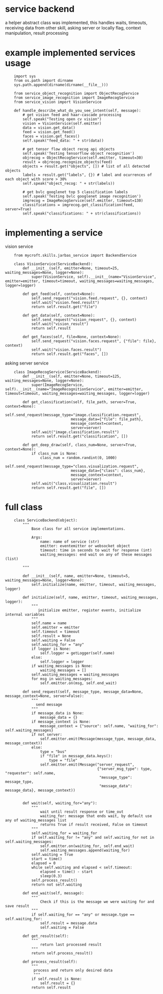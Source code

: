 # service backend

a helper abstract class was implemented, this handles waits, timeouts, receiving data from other skill, asking server or locally flag, context manipulation, result processing

# example implemented services usage

        import sys
        from os.path import dirname
        sys.path.append(dirname(dirname(__file__)))

        from service_object_recognition import ObjectRecogService
        from service_image_recognition import ImageRecogService
        from service_vision import VisionService

        def handle_describe_what_do_you_see_intent(self, message):
            # get vision feed and haar-cascade processing
            self.speak("Testing open cv vision")
            vision = VisionService(self.emitter)
            data = vision.get_data()
            feed = vision.get_feed()
            faces = vision.get_faces()
            self.speak("feed_data: " + str(data))

            # get tensor flow object recog api objects
            self.speak('Testing tensorflow object recognition')
            objrecog = ObjectRecogService(self.emitter, timeout=30)
            result = objrecog.recognize_objects(feed)
            objects = result.get("objects", []) # list of all detected objects
            labels = result.get("labels", {}) # label and ocurrences of each object with score > 30%
            self.speak("object_recog: " + str(labels))

            # get bvlc googlenet top 5 classification labels
            self.speak('Testing bvlc googlenet image recognition')
            imgrecog = ImageRecogService(self.emitter, timeout=130)
            classifications = imgrecog.get_classification(feed, server=True)
            self.speak("classifications: " + str(classifications))

# implementing a service


vision service


        from mycroft.skills.jarbas_service import BackendService

        class VisionService(ServiceBackend):
            def __init__(self, emitter=None, timeout=25, waiting_messages=None, logger=None):
                super(VisionService, self).__init__(name="VisionService", emitter=emitter, timeout=timeout, waiting_messages=waiting_messages, logger=logger)

            def get_feed(self, context=None):
                self.send_request("vision.feed.request", {}, context)
                self.wait("vision.feed.result")
                return self.result.get("file")

            def get_data(self, context=None):
                self.send_request("vision_request", {}, context)
                self.wait("vision_result")
                return self.result

            def get_faces(self, file=None, context=None):
                self.send_request("vision.faces.request", {"file": file}, context)
                self.wait("vision.faces.result")
                return self.result.get("faces", [])

asking server service

        class ImageRecogService(ServiceBackend):
            def __init__(self, emitter=None, timeout=125, waiting_messages=None, logger=None):
                super(ImageRecogService, self).__init__(name="ImageRecognitionService", emitter=emitter, timeout=timeout, waiting_messages=waiting_messages, logger=logger)

            def get_classification(self, file_path, server=True, context=None):
                self.send_request(message_type="image.classification.request",
                                  message_data={"file": file_path},
                                  message_context=context,
                                  server=server)
                self.wait("image.classification.result")
                return self.result.get("classification", [])

            def get_deep_draw(self, class_num=None, server=True, context=None):
                if class_num is None:
                    class_num = random.randint(0, 1000)
                self.send_request(message_type="class.visualization.request",
                                  message_data={"class": class_num},
                                  message_context=context,
                                  server=server)
                self.wait("class.visualization.result")
                return self.result.get("file", [])




# full class


        class ServiceBackend(object):
            """
                Base class for all service implementations.

                Args:
                    name: name of service (str)
                    emitter: eventemitter or websocket object
                    timeout: time in seconds to wait for response (int)
                    waiting_messages: end wait on any of these messages (list)

            """

            def __init__(self, name, emitter=None, timeout=5, waiting_messages=None, logger=None):
                self.initialize(name, emitter, timeout, waiting_messages, logger)

            def initialize(self, name, emitter, timeout, waiting_messages, logger):
                """
                   initialize emitter, register events, initialize internal variables
                """
                self.name = name
                self.emitter = emitter
                self.timeout = timeout
                self.result = None
                self.waiting = False
                self.waiting_for = "any"
                if logger is None:
                    self.logger = getLogger(self.name)
                else:
                    self.logger = logger
                if waiting_messages is None:
                    waiting_messages = []
                self.waiting_messages = waiting_messages
                for msg in waiting_messages:
                    self.emitter.on(msg, self.end_wait)

            def send_request(self, message_type, message_data=None, message_context=None, server=False):
                """
                  send message
                """
                if message_data is None:
                    message_data = {}
                if message_context is None:
                    message_context = {"source": self.name, "waiting_for": self.waiting_messages}
                if not server:
                    self.emitter.emit(Message(message_type, message_data, message_context))
                else:
                    type = "bus"
                    if "file" in message_data.keys():
                        type = "file"
                    self.emitter.emit(Message("server_request",
                                              {"server_msg_type": type, "requester": self.name,
                                               "message_type": message_type,
                                               "message_data": message_data}, message_context))


            def wait(self, waiting_for="any"):
                """
                    wait until result response or time_out
                    waiting_for: message that ends wait, by default use any of waiting_messages list
                    returns True if result received, False on timeout
                """
                self.waiting_for = waiting_for
                if self.waiting_for != "any" and self.waiting_for not in self.waiting_messages:
                    self.emitter.on(waiting_for, self.end_wait)
                    self.waiting_messages.append(waiting_for)
                self.waiting = True
                start = time()
                elapsed = 0
                while self.waiting and elapsed < self.timeout:
                    elapsed = time() - start
                    sleep(0.3)
                self.process_result()
                return not self.waiting

            def end_wait(self, message):
                """
                    Check if this is the message we were waiting for and save result
                """
                if self.waiting_for == "any" or message.type == self.waiting_for:
                    self.result = message.data
                    self.waiting = False

            def get_result(self):
                """
                    return last processed result
                """
                return self.process_result()

            def process_result(self):
                """
                 process and return only desired data
                 """
                if self.result is None:
                    self.result = {}
                return self.result